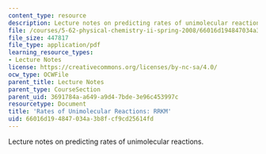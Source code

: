 ```yaml
---
content_type: resource
description: Lecture notes on predicting rates of unimolecular reactions.
file: /courses/5-62-physical-chemistry-ii-spring-2008/66016d194847034a3b8fcf9cd25614fd_36_562ln08.pdf
file_size: 447817
file_type: application/pdf
learning_resource_types:
- Lecture Notes
license: https://creativecommons.org/licenses/by-nc-sa/4.0/
ocw_type: OCWFile
parent_title: Lecture Notes
parent_type: CourseSection
parent_uid: 3691784a-a649-a9d4-7bde-3e96c453997c
resourcetype: Document
title: 'Rates of Unimolecular Reactions: RRKM'
uid: 66016d19-4847-034a-3b8f-cf9cd25614fd
---
```

Lecture notes on predicting rates of unimolecular reactions.